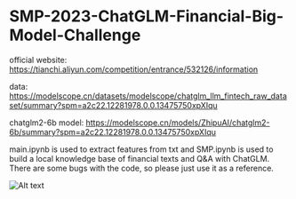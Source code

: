 # SMP-2023-ChatGLM-Financial-Big-Model-Challenge

official website: https://tianchi.aliyun.com/competition/entrance/532126/information

data: https://modelscope.cn/datasets/modelscope/chatglm_llm_fintech_raw_dataset/summary?spm=a2c22.12281978.0.0.13475750xpXIqu

chatglm2-6b model: https://modelscope.cn/models/ZhipuAI/chatglm2-6b/summary?spm=a2c22.12281978.0.0.13475750xpXIqu

main.ipynb is used to extract features from txt and SMP.ipynb is used to build a local knowledge base of financial texts and Q&A with ChatGLM. There are some bugs with the code, so please just use it as a reference.

![Alt text]([concept.pn](https://pic4.zhimg.com/v2-ff99a0e74606c6e8633649862c750cab_r.jpg)https://pic4.zhimg.com/v2-ff99a0e74606c6e8633649862c750cab_r.jpg)
